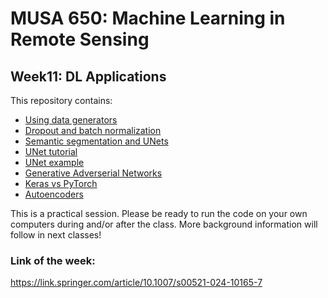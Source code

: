 # MUSA 650: Machine Learning in Remote Sensing

## Week11: DL Applications

This repository contains:

- [Using data generators](data_generator_example1.ipynb)
- [Dropout and batch normalization](dropout_and_batch_normalization.ipynb)
- [Semantic segmentation and UNets](https://lmb.informatik.uni-freiburg.de/people/ronneber/u-net)
- [UNet tutorial](https://towardsdatascience.com/unet-line-by-line-explanation-9b191c76baf5)
- [UNet example](https://towardsdatascience.com/understanding-semantic-segmentation-with-unet-6be4f42d4b47)
- [Generative Adverserial Networks](https://phillipi.github.io/pix2pix/)
- [Keras vs PyTorch](https://www.kaggle.com/code/utcarshagrawal/keras-vs-pytorch-a-perfect-guide/notebook)
- [Autoencoders](DL_Autoencoders.ipynb)

This is a practical session. Please be ready to run the code on your own 
computers during and/or after the class. More background information will follow 
in next classes!

### Link of the week:  
https://link.springer.com/article/10.1007/s00521-024-10165-7

